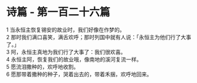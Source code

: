 # 诗篇 - 第一百二十六篇
  
 1 当永恒主恢复锡安的故业时，我们好像在作梦的。  
 2 那时我们满口喜笑，满舌欢呼；那时列国中就有人说：「永恒主为他们行了大事了。」  
 3 阿，永恒主真地为我们行了大事了：我们很欢喜。  
 4 永恒主阿，恢复我们的故业哦，像南地的溪河复流一样。  
 5 愿流泪撒种的，欢呼地收割。  
 6 愿那带着撒种的种子，哭着出去的，带着禾捆，欢呼地回来。